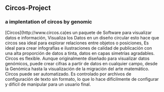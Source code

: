 ## Circos-Project
### a implentation of circos by genomic

<p>[Circos](http://www.circos.ca)es un paquete de Software para visualizar datos e información, Visualiza los Datos en un diseño circular esto hace que circos sea ideal para explorar relaciones entre objetos o posiciones, Es ideal para crear infografías e ilustraciones de calidad de publicación con una alta proporción de datos a tinta, datos en capas simetrías agradables. Circos es flexible. Aunque originalmente diseñado para visualizar datos genómicos, puede crear cifras a partir de datos en cualquier campo, desde la Genómica hasta la visualización de la migración del arte matemático. Circos puede ser automatizado. Es controlado por archivos de configuración de texto sin formato, lo que lo hace difícilmente de configurar y difícil de manipular para un usuario final.</p>


